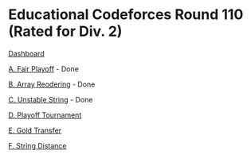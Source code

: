 # Educational Codeforces Round 110 (Rated for Div. 2)

[Dashboard](https://codeforces.com/contest/1535)

[A. Fair Playoff](https://codeforces.com/contest/1535/problem/A) - Done

[B. Array Reodering](https://codeforces.com/contest/1535/problem/B) - Done

[C. Unstable String](https://codeforces.com/contest/1535/problem/C) - Done

[D. Playoff Tournament](https://codeforces.com/contest/1535/problem/D)

[E. Gold Transfer](https://codeforces.com/contest/1535/problem/E)

[F. String Distance](https://codeforces.com/contest/1535/problem/F)
